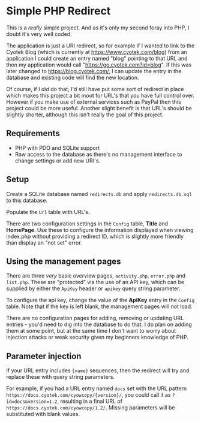 Simple PHP Redirect
===================

This is a _really_ simple project. And as it's only my second foray into PHP, I doubt it's very well coded.

The application is just a URI redirect, so for example if I wanted to link to the Cyotek Blog (which is currently at https://www.cyotek.com/blog) from an application I could create an entry named "blog" pointing to that URL and then my application would call "https://go.cyotek.com?id=blog". If this was later changed to https://blog.cyotek.com/, I can update the entry in the database and existing code will find the new location.

Of course, if I _did_ do that, I'd still have put some sort of redirect in place which makes this project a bit moot for URL's that you have full control over. However if you make use of external services such as PayPal then this project could be more useful. Another slight benefit is that URL's should be slightly shorter, although this isn't really the goal of this project. 

Requirements
------------

* PHP with PDO and SQLite support
* Raw access to the database as there's no management interface to change settings or add new URI's.

Setup
-----

Create a SQLite database named `redirects.db` and apply `redirects.db.sql` to this database.

Populate the `Url` table with URL's.

There are two configuration settings in the `Config` table, **Title** and **HomePage**. Use these to configure the information displayed when viewing index.php without providing a redirect ID, which is slightly more friendly than display an "not set" error.

Using the management pages
--------------------------

There are three _very_ basic overview pages, `activity.php`, `error.php` and `list.php`. These are "protected" via the use of an API key, which can be supplied by either the `ApiKey` header or `apikey` query string parameter.

To configure the api key, change the value of the **ApiKey** entry in the `Config` table. Note that if the key is left blank, the management pages will not load. 

There are no configuration pages for adding, removing or updating URL entries - you'd need to dig into the database to do that. I do plan on adding them at some point, but at the same time I don't want to worry about injection attacks or weak security given my beginners knowledge of PHP.

Parameter injection
-------------------

If your URL entry includes `{name}` sequences, then the redirect will try and replace these with query string parameters.

For example, if you had a URL entry named `docs` set with the URL pattern `https://docs.cyotek.com/cyowcopy/{version}/`, you could call it as `?id=docs&version=1.2`, resulting in a final URL of `https://docs.cyotek.com/cyowcopy/1.2/`. Missing parameters will be substituted with blank values.